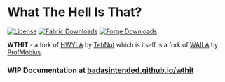 # What The Hell Is That? 

[![License](https://img.shields.io/badge/license-CC%20BY--NC--SA%204.0-blue.svg?style=for-the-badge&logo=creative-commons&logoColor=white)](https://bit.ly/cc-by-nc-sa-40)
[![Fabric Downloads](http://cf.way2muchnoise.eu/full_440979_blessed.svg?badge_style=for_the_badge)](https://www.curseforge.com/minecraft/mc-mods/wthit)
[![Forge Downloads](http://cf.way2muchnoise.eu/full_455982_cursed.svg?badge_style=for_the_badge)](https://www.curseforge.com/minecraft/mc-mods/wthit-forge)

**WTHIT** - a fork of [HWYLA](https://minecraft.curseforge.com/projects/hwyla) by [TehNut](https://www.curseforge.com/members/tehnut) which is itself is a fork of [WAILA](https://minecraft.curseforge.com/projects/waila) by [ProfMobius](https://minecraft.curseforge.com/members/ProfMobius).

### WIP Documentation at [badasintended.github.io/wthit](https://badasintended.github.io/wthit)
